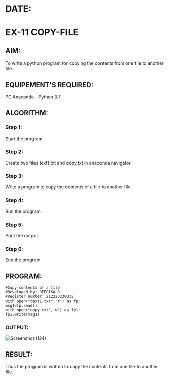 # DATE:
# EX-11 COPY-FILE
## AIM:
To write a python program for copying the contents from one file to another file.
## EQUIPEMENT'S REQUIRED: 
PC
Anaconda - Python 3.7
## ALGORITHM: 
### Step 1:
Start the program.
### Step 2: 
 Create two files text1.txt and copy.txt in anaconda navigator.
### Step 3: 
Write a program to copy the contents of a file to another file.
### Step 4:  
Run the program.
### Step 5: 
Print the output.
### Step 6: 
End the program.
## PROGRAM:
```
#Copy contents of a file
#Developed by: DEEPIKA R
#Register number: 212223230038
with open("text1.txt",'r') as fp:
msg1=fp.read()
with open("copy.txt",'w') as fp1:
fp1.write(msg1)
```
### OUTPUT:
![Screenshot (124)](https://github.com/user-attachments/assets/f7238011-3edc-4faa-8c73-3e69b31e7d6b)

## RESULT:
Thus the program is written to copy the contents from one file to another file.
